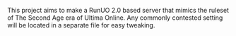 This project aims to make a RunUO 2.0 based server that mimics the ruleset of The Second Age era of Ultima Online. Any commonly contested setting will be located in a separate file for easy tweaking.
